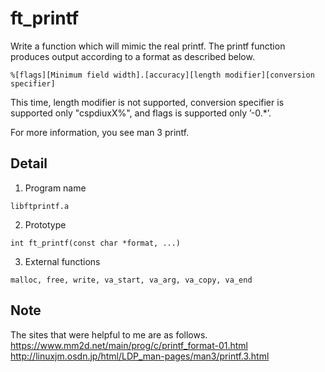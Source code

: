 # ft_printf

Write a function which will mimic the real printf.
The printf function produces output according to a format as described below.
```
%[flags][Minimum field width].[accuracy][length modifier][conversion specifier]
```
This time,
length modifier is not supported, conversion specifier is supported only "cspdiuxX%",
and flags is supported only ’-0.\*’.

For more information, you see man 3 printf.

## Detail

1. Program name
```
libftprintf.a
```

2. Prototype
```
int	ft_printf(const char *format, ...)
```

3. External functions
```
malloc, free, write, va_start, va_arg, va_copy, va_end
```

## Note

The sites that were helpful to me are as follows.
https://www.mm2d.net/main/prog/c/printf_format-01.html
http://linuxjm.osdn.jp/html/LDP_man-pages/man3/printf.3.html


